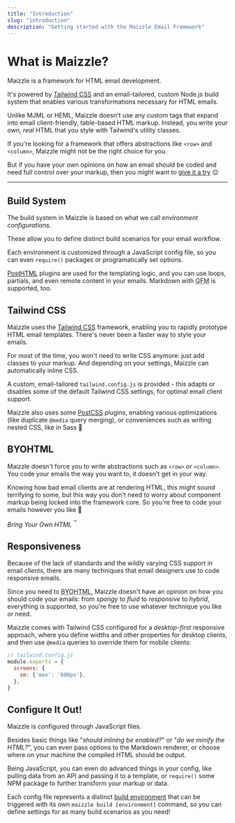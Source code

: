 ```yaml
---
title: "Introduction"
slug: "introduction"
description: "Getting started with the Maizzle Email Framework"
---
```


# What is Maizzle?

Maizzle is a framework for HTML email development.

It's powered by [Tailwind CSS](https://tailwindcss.com/) and an email-tailored, custom Node.js build system that enables various transformations necessary for HTML emails.

Unlike MJML or HEML, Maizzle doesn't use any custom tags that expand into email client-friendly, table-based HTML markup.
Instead, you write your own, _real_ HTML that you style with Tailwind's utility classes.

If you're looking for a framework that offers abstractions like `<row>` and `<column>`, Maizzle might not be the right choice for you.

But if you have your own opinions on how an email should be coded and need full control over your markup, then you might want to [give it a try](/docs/installation/) 😉

---

## Build System

The build system in Maizzle is based on what we call _environment configurations_. 

These allow you to define distinct build scenarios for your email workflow.

Each environment is customized through a JavaScript config file, so you can even `require()` packages or programatically set options.

[PostHTML](https://posthtml.org/) plugins are used for the templating logic, and you can use loops, partials, and even remote content in your emails. Markdown with <abbr title="GitHub Flavored Markdown">GFM</abbr> is supported, too.

## Tailwind CSS

Maizzle uses the [Tailwind CSS](https://tailwindcss.com/) framework, enabling you to rapidly prototype HTML email templates. There's never been a faster way to style your emails. 

For most of the time, you won't need to write CSS anymore: just add classes to your markup. 
And depending on your settings, Maizzle can automatically inline CSS.

A custom, email-tailored `tailwind.config.js` is provided - this adapts or disables some of the default Tailwind CSS settings, for optimal email client support.

Maizzle also uses some [PostCSS](https://postcss.org/) plugins, enabling various optimizations (like duplicate `@media` query merging), or conveniences such as writing nested CSS, like in Sass 🤙

## BYOHTML

Maizzle doesn't force you to write abstractions such as `<row>` or `<column>`. You code your emails the way you want to, it doesn't get in your way.

Knowing how bad email clients are at rendering HTML, this might sound terrifying to some, but this way you don't need to worry about component markup being locked into the framework core. So you're free to code your emails however you like 💪

_Bring Your Own HTML_ <sup>&trade;</sup>

## Responsiveness

Because of the lack of standards and the wildly varying CSS support in email clients, there are many techniques that email designers use to code responsive emails.

Since you need to <abbr title="Bring Your Own HTML">BYOHTML</abbr>, Maizzle doesn't have an opinion on how you should code your emails: from _spongy_ to _fluid_ to _responsive_ to _hybrid_, everything is supported, so you're free to use whatever technique you like or need.

Maizzle comes with Tailwind CSS configured for a _desktop-first_ responsive approach, where you define widths and other properties for desktop clients, and then use `@media` queries to override them for mobile clients:

```js
// tailwind.config.js
module.exports = {
  screens: {
    sm: {'max': '600px'},
  },
}
```

## Configure It Out!

Maizzle is configured through JavaScript files.

Besides basic things like "_should inlining be enabled?_" or "_do we minify the HTML?_", you can even pass options to the Markdown renderer, or choose where on your machine the compiled HTML should be output.

Being JavaScript, you can even do advanced things in your config, like pulling data from an API and passing it to a template, or `require()` some NPM package to further transform your markup or data.

Each config file represents a distinct [build environment](/docs/environments/) that can be triggered with its own `maizzle build [environment]` command, so you can define settings for as many build scenarios as you need!
